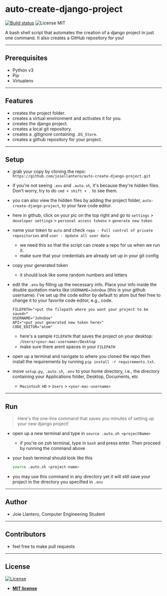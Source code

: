 # auto-create-django-project

[![Build status](https://ci.appveyor.com/api/projects/status/i7cynp6mrum24kv0/branch/master?svg=true)](https://ci.appveyor.com/project/joiellantero/auto-create-django-project/branch/master)
<img src="https://img.shields.io/github/license/joiellantero/auto-create-django-project" alt="License MIT">

A bash shell script that automates the creation of a django project in just one command. It also creates a GitHub repository for you!

---
## Prerequisites
- Python v3
- Pip
- Virtualenv

---
## Features
- creates the project folder.
- creates a virtual environment and activates it for you.
- creates the django project.
- creates a local git repository.
- creates a .gitignore containing `.DS_Store`.
- creates a github repository for your project.

---
## Setup

- grab your copy by cloning the repo: `https://github.com/joiellantero/auto-create-django-project.git`

- if you're not seeing `.env` and `.auto.sh`, it's because they're hidden files. Don't worry, try to do `cmd + shift + .` to see them.

- you can also view the hidden files by adding the project folder, `auto-create-django-project`, to your fave code editor.

- here in github, click on your pic on the top right and go to `settings` > `developer settings` > `personal access tokens` > `generate new token`

- name your token to `auto` and check `repo - Full control of private repositories` and `user - Update all user data`
  - we need this so that the script can create a repo for us when we run it.
  - make sure that your credentials are already set up in your git config

- copy your generated token
  - it should look like some random numbers and letters

- edit the `.env` by filling up the necessary info. Place your info inside the double quotation marks like `USERNAME=JohnDoe` (this is your github username). I've set up the code editor by default to atom but feel free to change it to your favorite code editor, e.g., code.

  ```plaintext
  FILEPATH="<put the filepath where you want your project to be saved>"
  USERNAME="JohnDoe"
  API="<put your generated new token here>"
  CODE_EDITOR="atom"
  ```
  - here's a sample `FILEPATH` that saves the project on your desktop:  `/Users/<your-mac-username>/Desktop`
  - make sure there arent spaces in your `FILEPATH`

- open up a terminal and navigate to where you cloned the repo then install the requirements by running `pip install -r requirements.txt`.

- move `setup.py`, `.auto.sh`, `.env` to your home directory, i.e., the directory containing your Applications folder, Desktop, Documents, etc
  - `Macintosh HD` > `Users` > `<your-mac-username>`

---
## Run

> Here's the one-line command that saves you minutes of setting up your new django project!

- open up a new terminal and type in `source .auto.sh <projectName>`
  - if you're on zsh terminal, type in `bash` and press enter. Then proceed by running the command above

- your bash terminal should look like this

  ```bash
  source .auto.sh <project-name>
  ```

- you may use this command in any directory yet it will still save your project in the directory you specified in `.env`

---
## Author

- Joie Llantero, Computer Engineering Student

---
## Contributors

- feel free to make pull requests

---
## License

[![License](http://img.shields.io/:license-mit-blue.svg?style=flat-square)](http://badges.mit-license.org)

- **[MIT license](http://opensource.org/licenses/mit-license.php)**

